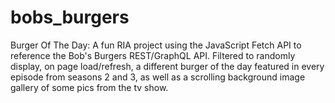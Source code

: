 # bobs_burgers
Burger Of The Day: A fun RIA project using the JavaScript Fetch API to reference the Bob's Burgers REST/GraphQL API. Filtered to randomly display, on page load/refresh, a different burger of the day featured in every episode from seasons 2 and 3, as well as a scrolling background image gallery of some pics from the tv show.
